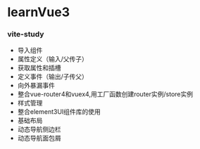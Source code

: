 # learnVue3
### vite-study
- 导入组件
- 属性定义（输入/父传子）
- 获取属性和插槽
- 定义事件（输出/子传父）
- 向外暴漏事件
- 整合vue-router4和vuex4,用工厂函数创建router实例/store实例 
- 样式管理
- 整合element3UI组件库的使用
- 基础布局
- 动态导航侧边栏
- 动态导航面包屑